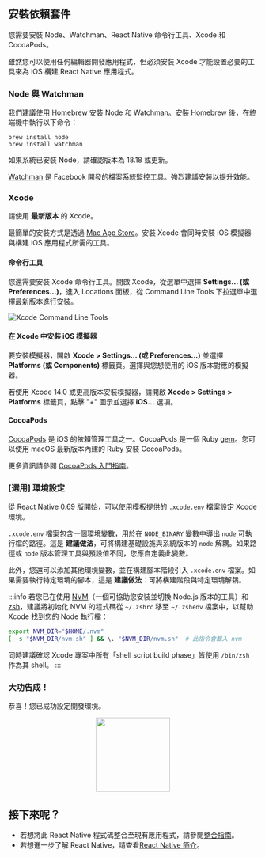 ## 安裝依賴套件

您需要安裝 Node、Watchman、React Native 命令行工具、Xcode 和 CocoaPods。

雖然您可以使用任何編輯器開發應用程式，但必須安裝 Xcode 才能設置必要的工具來為 iOS 構建 React Native 應用程式。

### Node 與 Watchman

我們建議使用 [Homebrew](https://brew.sh/) 安裝 Node 和 Watchman。安裝 Homebrew 後，在終端機中執行以下命令：

```shell
brew install node
brew install watchman
```

如果系統已安裝 Node，請確認版本為 18.18 或更新。

[Watchman](https://facebook.github.io/watchman) 是 Facebook 開發的檔案系統監控工具。強烈建議安裝以提升效能。

### Xcode

請使用 **最新版本** 的 Xcode。

最簡單的安裝方式是透過 [Mac App Store](https://itunes.apple.com/us/app/xcode/id497799835?mt=12)。安裝 Xcode 會同時安裝 iOS 模擬器與構建 iOS 應用程式所需的工具。

#### 命令行工具

您還需要安裝 Xcode 命令行工具。開啟 Xcode，從選單中選擇 **Settings... (或 Preferences...)**，進入 Locations 面板，從 Command Line Tools 下拉選單中選擇最新版本進行安裝。

![Xcode Command Line Tools](/docs/assets/GettingStartedXcodeCommandLineTools.png)

#### 在 Xcode 中安裝 iOS 模擬器

要安裝模擬器，開啟 **Xcode > Settings... (或 Preferences...)** 並選擇 **Platforms (或 Components)** 標籤頁。選擇與您想使用的 iOS 版本對應的模擬器。

若使用 Xcode 14.0 或更高版本安裝模擬器，請開啟 **Xcode > Settings > Platforms** 標籤頁，點擊 "+" 圖示並選擇 **iOS…** 選項。

#### CocoaPods

[CocoaPods](https://cocoapods.org/) 是 iOS 的依賴管理工具之一。CocoaPods 是一個 Ruby [gem](https://en.wikipedia.org/wiki/RubyGems)。您可以使用 macOS 最新版本內建的 Ruby 安裝 CocoaPods。

更多資訊請參閱 [CocoaPods 入門指南](https://guides.cocoapods.org/using/getting-started.html)。

### [選用] 環境設定

從 React Native 0.69 版開始，可以使用模板提供的 `.xcode.env` 檔案設定 Xcode 環境。

`.xcode.env` 檔案包含一個環境變數，用於在 `NODE_BINARY` 變數中導出 `node` 可執行檔的路徑。這是 **建議做法**，可將構建基礎設施與系統版本的 `node` 解耦。如果路徑或 `node` 版本管理工具與預設值不同，您應自定義此變數。

此外，您還可以添加其他環境變數，並在構建腳本階段引入 `.xcode.env` 檔案。如果需要執行特定環境的腳本，這是 **建議做法**：可將構建階段與特定環境解耦。

:::info
若您已在使用 [NVM](https://nvm.sh/)（一個可協助您安裝並切換 Node.js 版本的工具）和 [zsh](https://ohmyz.sh/)，建議將初始化 NVM 的程式碼從 `~/.zshrc` 移至 `~/.zshenv` 檔案中，以幫助 Xcode 找到您的 Node 執行檔：

```zsh
export NVM_DIR="$HOME/.nvm"
[ -s "$NVM_DIR/nvm.sh" ] && \. "$NVM_DIR/nvm.sh"  # 此指令會載入 nvm
```

同時建議確認 Xcode 專案中所有「shell script build phase」皆使用 `/bin/zsh` 作為其 shell。
:::

<h3>大功告成！</h3>

恭喜！您已成功設定開發環境。

<center><img src="/docs/assets/GettingStartedCongratulations.png" width="150"></img></center>

<h2>接下來呢？</h2>

- 若想將此 React Native 程式碼整合至現有應用程式，請參閱[整合指南](integration-with-existing-apps.md)。
- 若想進一步了解 React Native，請查看[React Native 簡介](getting-started)。